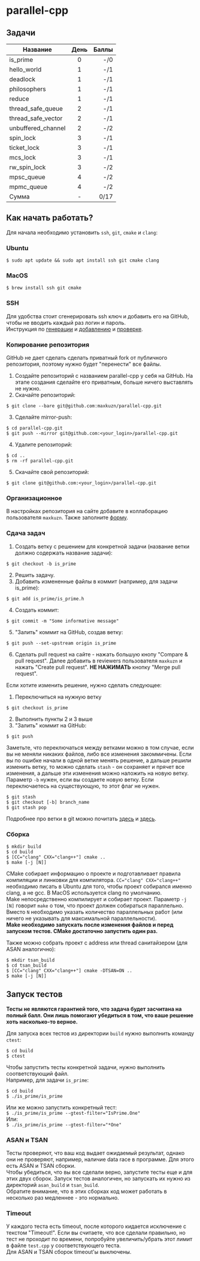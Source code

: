 # parallel-cpp
## Задачи
| Название           | День | Баллы  |
| ------------------ |:----:| ------:|
| is_prime           |  0   |    -/0 |
| hello_world        |  1   |    -/1 |
| deadlock           |  1   |    -/1 |
| philosophers       |  1   |    -/1 |
| reduce             |  1   |    -/1 |
| thread_safe_queue  |  2   |    -/1 |
| thread_safe_vector |  2   |    -/1 |
| unbuffered_channel |  2   |    -/2 |
| spin_lock          |  3   |    -/1 |
| ticket_lock        |  3   |    -/1 |
| mcs_lock           |  3   |    -/1 |
| rw_spin_lock       |  3   |    -/2 |
| mpsc_queue         |  4   |    -/2 |
| mpmc_queue         |  4   |    -/2 |
| Сумма              |  -   |   0/17 |



## Как начать работать?

Для начала необходимо установить `ssh`, `git`, `cmake` и `clang`:
### Ubuntu
`$ sudo apt update && sudo apt install ssh git cmake clang`
### MacOS
`$ brew install ssh git cmake`

### SSH
Для удобства стоит сгенерировать ssh ключ и добавить его на GitHub, чтобы не вводить каждый раз логин и пароль.  
Инструкция по [генерации](https://docs.github.com/en/github/authenticating-to-github/connecting-to-github-with-ssh/generating-a-new-ssh-key-and-adding-it-to-the-ssh-agent) и [добавлению](https://docs.github.com/en/github/authenticating-to-github/connecting-to-github-with-ssh/adding-a-new-ssh-key-to-your-github-account) и [проверке](https://docs.github.com/en/github/authenticating-to-github/connecting-to-github-with-ssh/testing-your-ssh-connection).

### Копирование репозитория
GitHub не дает сделать сделать приватный fork от публичного репозитория, поэтому нужно будет "перенести" все файлы.  
1. Создайте репозиторий с названием parallel-cpp у себя на GitHub. На этапе создания сделайте его приватным, больше ничего выставлять не нужно.
2. Скачайте репозиторий:
```
$ git clone --bare git@github.com:maxkuzn/parallel-cpp.git
```
3. Сделайте mirror-push:
```
$ cd parallel-cpp.git
$ git push --mirror git@github.com:<your_login>/parallel-cpp.git
```
4. Удалите репозиторий:
```
$ cd ..
$ rm -rf parallel-cpp.git
```
5. Скачайте свой репозиторий:
```
$ git clone git@github.com:<your_login>/parallel-cpp.git
```

### Организационное
В настройках репозитория на сайте добавите в коллаборацию пользователя `maxkuzn`.
Также заполните [форму](https://docs.google.com/forms/d/e/1FAIpQLSfz9bU1kAajYbmtqr2ZISsQpPqiNDBUHx0u1uSkAG454AxZkg/viewform?usp=sf_link).


### Сдача задач
1. Создать ветку с решением для конкретной задачи (название ветки должно содержать название задачи):
```
$ git checkout -b is_prime
```
2. Решить задачу.
3. Добавить измененные файлы в коммит (например, для задачи is_prime):
```
$ git add is_prime/is_prime.h
```
4. Создать коммит:
```
$ git commit -m "Some informative message"
```
5. "Залить" коммит на GitHub, создав ветку:
```
$ git push --set-upstream origin is_prime
```
6. Сделать pull request на сайте - нажать большую кнопу "Compare & pull request". Далее добавить в reviewers пользователя `maxkuzn` и нажать "Create pull request". **НЕ НАЖИМАТЬ** кнопку "Merge pull request".


Если хотите изменить решение, нужно сделать следующее:
1. Переключиться на нужную ветку
```
$ git checkout is_prime
```
2. Выполнить пункты 2 и 3 выше
3. "Залить" коммит на GitHub:
```
$ git push
```

Заметьте, что переключаться между ветками можно в том случае, если вы не меняли никаких файлов, либо все изменения закоммичены. Если вы по ошибке начали в одной ветке менять решение, а дальше решили изменить ветку, то можно сделать `stash` - он сохраняет и прячет все изменения, а дальше эти изменения можно наложить на новую ветку. Параметр `-b` нужен, если вы создаете новую ветку. Если переключаетесь на существующую, то этот флаг не нужен.
```
$ git stash
$ git checkout [-b] branch_name
$ git stash pop
```

Подробнее про ветки в git можно почитать [здесь](https://www.atlassian.com/git/tutorials/using-branches/git-checkout) и [здесь](https://www.atlassian.com/git/tutorials/using-branches).


### Сборка
```
$ mkdir build
$ cd build
$ [СС="clang" CXX="clang++"] cmake ..
$ make [-j [N]]
```
CMake собирает информацию о проекте и подготавливает правила компиляции и линковки для компилятора. `СС="clang" CXX="clang++"` необходимо писать в Ubuntu для того, чтобы проект собирался именно clang, а не gcc. В MacOS используется clang по умолчанию.  
Make непосредственно компилирует и собирает проект. Параметр `-j [N]` говорит `make` о том, что проект должен собираться параллельно. Вместо `N` необходимо указать количество параллельных работ (или ничего не указывать для максимальной параллельности).  
**Make необходимо запускать после изменения файлов и перед запуском тестов. СMake достаточно запустить один раз.**

Также можно собрать проект с address или thread санитайзером (для ASAN аналогично):
```
$ mkdir tsan_build
$ cd tsan_build
$ [СС="clang" CXX="clang++"] cmake -DTSAN=ON ..
$ make [-j [N]]
```

## Запуск тестов
**Тесты не являются гарантией того, что задача будет засчитана на полный балл. Они лишь помогают убедиться в том, что ваше решение хоть насколько-то верное.**

Для запуска всех тестов из директории `build` нужно выполнить команду `ctest`:
```
$ cd build
$ ctest
```

Чтобы запустить тесты конкретной задачи, нужно выполнить соответствующий файл.  
Например, для задачи `is_prime`:
```
$ cd build
$ ./is_prime/is_prime
```
Или же можно запустить конкретный тест:  
`$ ./is_prime/is_prime --gtest-filter="IsPrime.One"`  
Или:  
`$ ./is_prime/is_prime --gtest-filter="*One"` 

### ASAN и TSAN
Тесты проверяют, что ваш код выдает ожидаемый результат, однако они не проверяют, например, наличие data race в программе. Для этого есть ASAN и TSAN сборки.  
Чтобы убедиться, что вы все сделали верно, запустите тесты еще и для этих двух сборок. Запуск тестов аналогичен, но запускать их нужно из директорий `asan_build` и `tsan_build`.  
Обратите внимание, что в этих сборках код может работать в несколько раз медленнее - это нормально.

### Timeout
У каждого теста есть timeout, после которого кидается исключение с текстом "Timeout!". Если вы считаете, что все сделали правильно, но тест не проходит по времени, попробуйте увеличить/убрать этот лимит в файле `test.cpp` у соответствующего теста.  
Для ASAN и TSAN сборок timeout'ы выключены.
